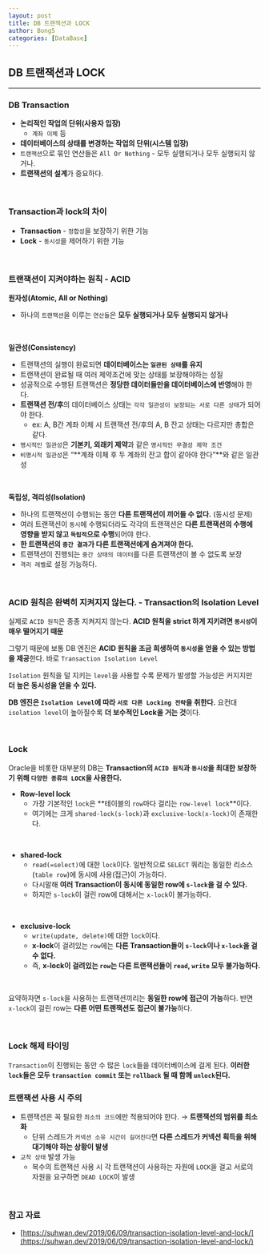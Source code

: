 ```yaml
---
layout: post
title: DB 트랜잭션과 LOCK
author: Bong5
categories: [DataBase]
---
```


## DB 트랜잭션과 LOCK

---

### DB Transaction

- **논리적인 작업의 단위(사용자 입장)**
    - `계좌 이체` 등
- **데이터베이스의 상태를 변경하는 작업의 단위(시스템 입장)**
- `트랜잭션`으로 묶인 연산들은 `All Or Nothing` - 모두 실행되거나 모두 실행되지 않거나.
- **트랜잭션의 설계**가 중요하다.

<br>

### Transaction과 lock의 차이

- **Transaction** - `정합성`을 보장하기 위한 기능
- **Lock** - `동시성`을 제어하기 위한 기능

<br>

### 트랜잭션이 지켜야하는 원칙 - ACID

**원자성(Atomic, All or Nothing)**

- 하나의 `트랜잭션`을 이루는 `연산들`은 **모두 실행되거나 모두 실행되지 않거나**

<br>

**일관성(Consistency)**

- 트랜잭션의 실행이 완료되면 **데이터베이스는 `일관된 상태`를 유지**
- 트랜잭션이 완료될 때 여러 제약조건에 맞는 상태를 보장해야하는 성질
- 성공적으로 수행된 트랜잭션은 **정당한 데이터들만을 데이터베이스에 반영**해야 한다.
- **트랜잭션 전/후**의 데이터베이스 상태는 `각각 일관성이 보장되는 서로 다른 상태`가 되어야 한다.
    - ex: A, B간 계좌 이체 시 트랜잭션 전/후의 A, B 잔고 상태는 다르지만 총합은 같다.
- `명시적인 일관성`은 **기본키, 외래키 제약**과 같은 `명시적인 무결성 제약 조건`
- `비명시적 일관성`은 “**계좌 이체 후 두 계좌의 잔고 합이 같아야 한다”**와 같은 일관성

<br>

**독립성, 격리성(Isolation)**

- 하나의 트랜잭션이 수행되는 동안 **다른 트랜잭션이 끼어들 수 없다.** (동시성 문제)
- 여러 트랜잭션이 `동시`에 수행되더라도 각각의 트랜잭션은 **다른 트랜잭션의 수행에 영향을 받지 않고 `독립적`으로 수행**되어야 한다.
- **한 트랜잭션의 `중간 결과`가 다른 트랜잭션에게 숨겨져야 한다.**
- 트랜잭션이 진행되는 `중간 상태의 데이터`를 다른 트랜잭션이 볼 수 없도록 보장
- `격리 레벨`로 설정 가능하다.

<br>

### ACID 원칙은 완벽히 지켜지지 않는다. - Transaction의 Isolation Level

실제로 `ACID 원칙`은 종종 지켜지지 않는다. **ACID 원칙을 strict 하게 지키려면 `동시성`이 매우 떨어지기 때문**

그렇기 때문에 보통 DB 엔진은 **ACID 원칙을 조금 희생하여 `동시성`을 얻을 수 있는 방법을 제공**한다. 바로 `Transaction Isolation Level`

`Isolation` 원칙을 덜 지키는 `level`을 사용할 수록 문제가 발생할 가능성은 커지지만 **더 높은 동시성을 얻을 수 있다.**

**DB 엔진은 `Isolation Level`에 따라 `서로 다른 Locking 전략`을 취한다.** 요컨대 `isolation level`이 높아질수록 **더 보수적인 Lock을 거는 것**이다.

<br>

### Lock

Oracle을 비롯한 대부분의 DB는 **Transaction의 `ACID 원칙`과 `동시성`을 최대한 보장하기 위해 `다양한 종류의 LOCK`을 사용한다.**

- **Row-level lock**
    - 가장 기본적인 `lock`은 **테이블의 `row`마다 걸리는 `row-level lock`**이다.
    - 여기에는 크게 `shared-lock(s-lock)`과 `exclusive-lock(x-lock)`이 존재한다.

<br>

- **shared-lock**
    - `read(=select)`에 대한 `lock`이다. 일반적으로 `SELECT` 쿼리는 동일한 리소스(`table row`)에 동시에 사용(접근)이 가능하다.
    - 다시말해 **여러 Transaction이 동시에 동일한 row에 `s-lock`을 걸 수 있다.**
    - 하지만 `s-lock`이 걸린 row에 대해서는 `x-lock`이 불가능하다.

<br>

- **exclusive-lock**
    - `write(update, delete)`에 대한 `lock`이다.
    - **x-lock**이 걸려있는 `row`에는 **다른 Transaction들이 `s-lock`이나 `x-lock`을 걸 수 없다.**
    - 즉, **x-lock이 걸려있는 `row`는 다른 트랜잭션들이 `read`, `write` 모두 불가능하다.**

<br>

요약하자면 `s-lock`을 사용하는 트랜잭션끼리는 **동일한 row에 접근이 가능**하다. 반면 `x-lock`이 걸린 row는 **다른 어떤 트랜잭션도 접근이 불가능**하다.

<br>

### Lock 해제 타이밍

`Transaction`이 진행되는 동안 수 많은 `lock`들을 데이터베이스에 걸게 된다.
**이러한 `lock`들은 모두 `transaction commit` 또는 `rollback` 될 때 함께 `unlock`된다.**

### 트랜잭션 사용 시 주의

- 트랜잭션은 꼭 필요한 `최소의 코드`에만 적용되어야 한다. → **트랜잭션의 범위를 최소화**
    - 단위 스레드가 `커넥션 소유 시간이 길어진다`면 **다른 스레드가 커넥션 획득을 위해 대기해야 하는 상황이 발생**
- `교착 상태` 발생 가능
    - 복수의 트랜잭션 사용 시 각 트랜잭션이 사용하는 자원에 `LOCK`을 걸고 서로의 자원을 요구하면 `DEAD LOCK`이 발생

<br>

### 참고 자료 
- [https://suhwan.dev/2019/06/09/transaction-isolation-level-and-lock/](https://suhwan.dev/2019/06/09/transaction-isolation-level-and-lock/)